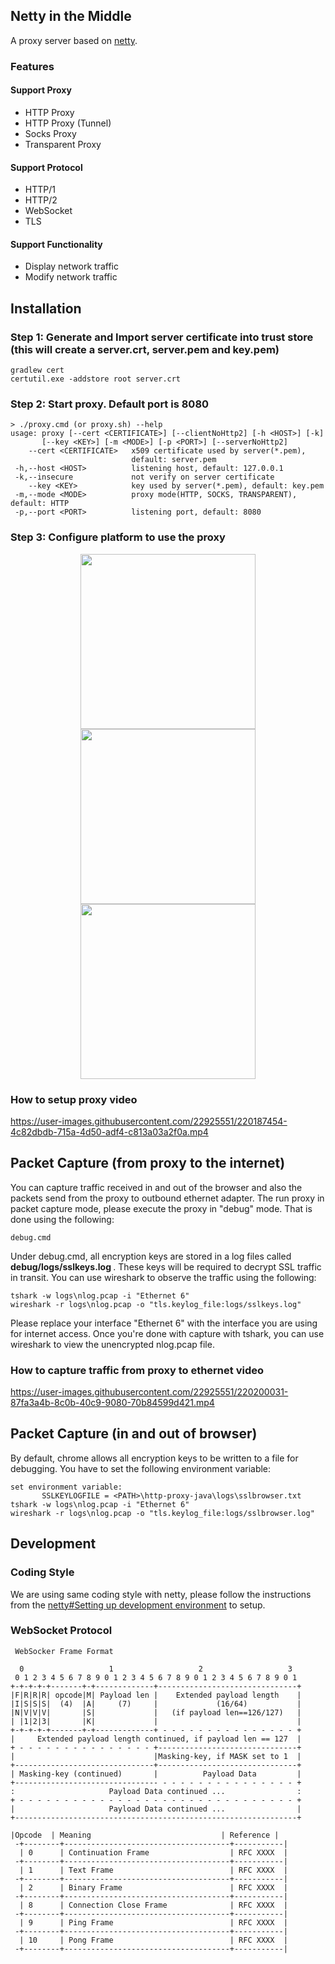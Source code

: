 ## Netty in the Middle

A proxy server based on [netty](https://github.com/netty/netty).

### Features

#### Support Proxy
- HTTP Proxy
- HTTP Proxy (Tunnel)
- Socks Proxy
- Transparent Proxy

#### Support Protocol
- HTTP/1
- HTTP/2
- WebSocket
- TLS

#### Support Functionality
- Display network traffic
- Modify network traffic

## Installation
### Step 1: Generate and Import server certificate into trust store (this will create a server.crt, server.pem and key.pem)
```
gradlew cert
certutil.exe -addstore root server.crt
```

### Step 2: Start proxy. Default port is 8080
```
> ./proxy.cmd (or proxy.sh) --help
usage: proxy [--cert <CERTIFICATE>] [--clientNoHttp2] [-h <HOST>] [-k]
       [--key <KEY>] [-m <MODE>] [-p <PORT>] [--serverNoHttp2]
    --cert <CERTIFICATE>   x509 certificate used by server(*.pem),
                           default: server.pem
 -h,--host <HOST>          listening host, default: 127.0.0.1
 -k,--insecure             not verify on server certificate
    --key <KEY>            key used by server(*.pem), default: key.pem
 -m,--mode <MODE>          proxy mode(HTTP, SOCKS, TRANSPARENT), default: HTTP
 -p,--port <PORT>          listening port, default: 8080
```

### Step 3: Configure platform to use the proxy
<p align="center">
 <img src="https://github.com/safekids-ai/http-proxy-java/blob/main/docs/images/proxy1.jpg" height="280">
 <img src="https://github.com/safekids-ai/http-proxy-java/blob/main/docs/images/proxy2.jpg" height="280">
 <img src="https://github.com/safekids-ai/http-proxy-java/blob/main/docs/images/proxy3.jpg" height="280">
</p>


### How to setup proxy video
https://user-images.githubusercontent.com/22925551/220187454-4c82dbdb-715a-4d50-adf4-c813a03a2f0a.mp4

## Packet Capture (from proxy to the internet)
You can capture traffic received in and out of the browser and also the packets send from the proxy to outbound ethernet adapter. The run proxy in packet capture mode, please execute the proxy in "debug" mode. That is done using the following:

```
debug.cmd
```

Under debug.cmd, all encryption keys are stored in a log files called <b>debug/logs/sslkeys.log </b>. These keys will be required to decrypt SSL traffic in transit. You can use wireshark to observe the traffic using the following:

```
tshark -w logs\nlog.pcap -i "Ethernet 6" 
wireshark -r logs\nlog.pcap -o "tls.keylog_file:logs/sslkeys.log"
```
Please replace your interface "Ethernet 6" with the interface you are using for internet access. Once you're done with capture with tshark, you can use wireshark to view the unencrypted nlog.pcap file.

### How to capture traffic from proxy to ethernet video
https://user-images.githubusercontent.com/22925551/220200031-87fa3a4b-8c0b-40c9-9080-70b84599d421.mp4

## Packet Capture (in and out of browser)
By default, chrome allows all encryption keys to be written to a file for debugging. You have to set the following environment variable:

```
set environment variable:
       SSLKEYLOGFILE = <PATH>\http-proxy-java\logs\sslbrowser.txt
tshark -w logs\nlog.pcap -i "Ethernet 6" 
wireshark -r logs\nlog.pcap -o "tls.keylog_file:logs/sslbrowser.log"
```

## Development

### Coding Style

We are using same coding style with netty, please follow the instructions from the [netty#Setting up development environment](https://netty.io/wiki/setting-up-development-environment.html) to setup.


### WebSocket Protocol
``` 
 WebSocker Frame Format
 
  0                   1                   2                   3
 0 1 2 3 4 5 6 7 8 9 0 1 2 3 4 5 6 7 8 9 0 1 2 3 4 5 6 7 8 9 0 1
+-+-+-+-+-------+-+-------------+-------------------------------+
|F|R|R|R| opcode|M| Payload len |    Extended payload length    |
|I|S|S|S|  (4)  |A|     (7)     |             (16/64)           |
|N|V|V|V|       |S|             |   (if payload len==126/127)   |
| |1|2|3|       |K|             |                               |
+-+-+-+-+-------+-+-------------+ - - - - - - - - - - - - - - - +
|     Extended payload length continued, if payload len == 127  |
+ - - - - - - - - - - - - - - - +-------------------------------+
|                               |Masking-key, if MASK set to 1  |
+-------------------------------+-------------------------------+
| Masking-key (continued)       |          Payload Data         |
+-------------------------------- - - - - - - - - - - - - - - - +
:                     Payload Data continued ...                :
+ - - - - - - - - - - - - - - - - - - - - - - - - - - - - - - - +
|                     Payload Data continued ...                |
+---------------------------------------------------------------+

|Opcode  | Meaning                             | Reference |
 -+--------+-------------------------------------+-----------|
  | 0      | Continuation Frame                  | RFC XXXX  |
 -+--------+-------------------------------------+-----------|
  | 1      | Text Frame                          | RFC XXXX  |
 -+--------+-------------------------------------+-----------|
  | 2      | Binary Frame                        | RFC XXXX  |
 -+--------+-------------------------------------+-----------|
  | 8      | Connection Close Frame              | RFC XXXX  |
 -+--------+-------------------------------------+-----------|
  | 9      | Ping Frame                          | RFC XXXX  |
 -+--------+-------------------------------------+-----------|
  | 10     | Pong Frame                          | RFC XXXX  |
 -+--------+-------------------------------------+-----------|
```
